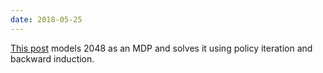 ```yaml
---
date: 2018-05-25
---
```

[This post](http://jdlm.info/articles/2018/03/18/markov-decision-process-2048.html) models 2048 as an MDP and solves it using policy iteration and backward induction.
